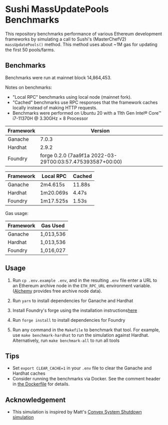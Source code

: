 # Sushi MassUpdatePools Benchmarks

This repository benchmarks performance of various Ethereum development
frameworks by simulating a call to Sushi's (MasterChefV2) `massUpdatePools()` method. This method
uses about ~1M gas for updating the first 50 pools/farms.

## Benchmarks

Benchmarks were run at mainnet block 14,864,453.

Notes on benchmarks:

- "Local RPC" benchmarks using local node (mainnet fork).
- "Cached" benchmarks use RPC responses that the framework caches locally instead of making HTTP requests.
- Benchmarks were performed on Ubuntu 20 with a 11th Gen Intel® Core™ i7-11370H @ 3.30GHz × 8 Processor

| Framework | Version                                                   |
| --------- | --------------------------------------------------------- |
| Ganache   | 7.0.3                                                     |
| Hardhat   | 2.9.2                                                     |
| Foundry   | forge 0.2.0 (7aa9f1a 2022-03-29T00:03:57.475393587+00:00) |

| Framework | Local RPC | Cached |
| --------- | --------- | ------ |
| Ganache   | 2m4.615s  | 11.88s |
| Hardhat   | 1m20.069s | 4.47s  |
| Foundry   | 1m17.525s | 1.53s  |

Gas usage:

| Framework | Gas Used  |
| --------- | --------- |
| Ganache   | 1,013,536 |
| Hardhat   | 1,013,536 |
| Foundry   | 1,016,027 |

## Usage

1. Run `cp .env.example .env`, and in the resulting `.env` file enter a URL to an Ethereum archive node in the `ETH_RPC_URL` environment variable. ([Alchemy](https://www.alchemy.com/) provides free archive node data).

2. Run `yarn` to install dependencies for Ganache and Hardhat

3. Install Foundry's forge using the installation instructions[here](https://github.com/gakonst/foundry/)

4. Run `forge install` to install dependencies for Foundry

5. Run any command in the `Makefile` to benchmark that tool. For example, use `make benchmark-hardhat` to run the simulation against Hardhat. Alternatively, run `make benchmark-all` to run all tools

## Tips

- Set `export CLEAR_CACHE=1` in your `.env` file to clear the Ganache and Hardhat caches
- Consider running the benchmarks via Docker. See the comment header in [the Dockerfile](./Dockerfile) for details.

## Acknowledgement

- This simulation is inspired by Matt's [Convex System Shutdown simulation](https://github.com/mds1/convex-shutdown-simulation)
